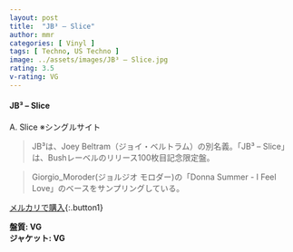 ```yaml
---
layout: post
title:  "JB³ – Slice"
author: mmr
categories: [ Vinyl ]
tags: [ Techno, US Techno ]
image: ../assets/images/JB³ – Slice.jpg
rating: 3.5
v-rating: VG
---
```


#### JB³ – Slice

A. Slice ※シングルサイト

> JB³は、Joey Beltram（ジョイ・ベルトラム）の別名義。「JB³ – Slice」は、Bushレーベルのリリース100枚目記念限定盤。

> Giorgio_Moroder(ジョルジオ モロダー)の「Donna Summer - I Feel Love」のベースをサンプリングしている。

[メルカリで購入](https://jp.mercari.com/item/m94882397625){:.button1}

<div class="mt-4 mb-4 d-flex align-items-center">
<strong class="mr-1">盤質: VG</strong>
</div>
<div class="mt-4 mb-4 d-flex align-items-center">
<strong class="mr-1">ジャケット: VG</strong>
</div>
